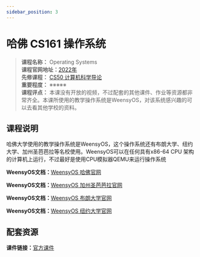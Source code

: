 ```yaml
---
sidebar_position: 3
---
```


# 哈佛 CS161 操作系统

>**课程名称：** Operating Systems   
**课程官网地址：**[2022年](https://read.seas.harvard.edu/cs161/2022/)    
**先修课程：** [CS50 计算机科学导论](https://hackway.org/docs/cs/freshman/first/cs50x)        
**重要程度：** ※※※※※       
**课程评点：** 本课没有开放的视频，不过配套的其他课件、作业等资源都非常齐全。本课所使用的教学操作系统是WeensyOS，对该系统感兴趣的可以去看其他学校的资料。


## 课程说明
哈佛大学使用的教学操作系统是WeensyOS，这个操作系统还有布朗大学、纽约大学、加州圣芭芭拉等名校使用。WeensyOS可以在任何具有x86-64 CPU 架构的计算机上运行，不过最好是使用CPU模拟器QEMU来运行操作系统

**WeensyOS文档：**[WeensyOS 哈佛官网](https://cs61.seas.harvard.edu/site/2020/WeensyOS/)

**WeensyOS文档：**[WeensyOS 加州圣芭芭拉官网](https://sites.cs.ucsb.edu/~trinabh/classes/w22/labs/lab5.html)

**WeensyOS文档：**[WeensyOS 布朗大学官网](https://cs.brown.edu/courses/csci0300/2022/assign/projects/project4.html)

**WeensyOS文档：**[WeensyOS 纽约大学官网](https://cs.nyu.edu/~mwalfish/classes/20sp/labs/lab4.html)


## 配套资源

**课件链接：**[官方课件](https://read.seas.harvard.edu/cs161/2022/schedule/)




